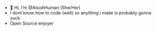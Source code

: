 - 👋 Hi, I’m @AlsoAHuman (She/Her)
- I dont know how to code (well) so anything i make is probably gonna suck
- Open Source enjoyer
